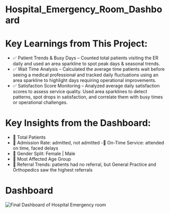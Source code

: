 # Hospital_Emergency_Room_Dashboard
# Key Learnings from This Project:
- ✅ Patient Trends & Busy Days – Counted total patients visiting the ER daily and used an area sparkline to spot peak days & seasonal trends.
- ✅ Wait Time Analysis – Calculated the average time patients wait before seeing a medical professional and tracked daily fluctuations using an area sparkline to highlight days requiring operational improvements.
- ✅ Satisfaction Score Monitoring – Analyzed average daily satisfaction scores to assess service quality. Used area sparklines to detect patterns, spot drops in satisfaction, and correlate them with busy times or operational challenges.
# Key Insights from the Dashboard:
- 📌 Total Patients 
 -  📌 Admission Rate: admitted, not admitted
 -📌 On-Time Service: attended on time, faced delays
- 📌 Gender Split: Female | Male
 - 📌 Most Affected Age Group
 - 📌 Referral Trends: patients had no referral, but General Practice and Orthopedics saw the highest referrals
# Dashboard
![Final Dashboard of Hospital Emergency room](https://github.com/user-attachments/assets/903e9406-8576-4875-999a-1206270b2d70)

